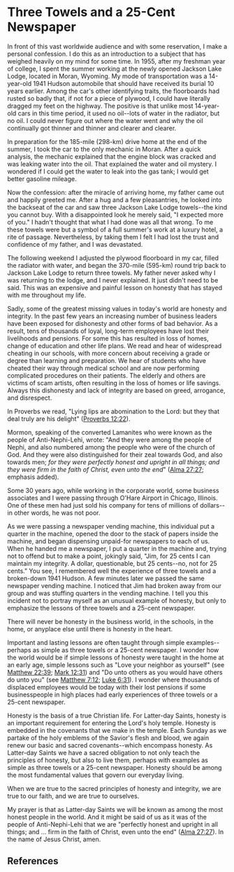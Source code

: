 # Three Towels and a 25-Cent Newspaper

In front of this vast worldwide audience and with some reservation, I make a
personal confession. I do this as an introduction to a subject that has
weighed heavily on my mind for some time. In 1955, after my freshman year of
college, I spent the summer working at the newly opened Jackson Lake Lodge,
located in Moran, Wyoming. My mode of transportation was a 14-year-old 1941
Hudson automobile that should have received its burial 10 years earlier. Among
the car's other identifying traits, the floorboards had rusted so badly that,
if not for a piece of plywood, I could have literally dragged my feet on the
highway. The positive is that unlike most 14-year-old cars in this time
period, it used no oil--lots of water in the radiator, but no oil. I could
never figure out where the water went and why the oil continually got thinner
and thinner and clearer and clearer.

In preparation for the 185-mile (298-km) drive home at the end of the summer,
I took the car to the only mechanic in Moran. After a quick analysis, the
mechanic explained that the engine block was cracked and was leaking water
into the oil. That explained the water and oil mystery. I wondered if I could
get the water to leak into the gas tank; I would get better gasoline mileage.

Now the confession: after the miracle of arriving home, my father came out and
happily greeted me. After a hug and a few pleasantries, he looked into the
backseat of the car and saw three Jackson Lake Lodge towels--the kind you
cannot buy. With a disappointed look he merely said, "I expected more of you."
I hadn't thought that what I had done was all that wrong. To me these towels
were but a symbol of a full summer's work at a luxury hotel, a rite of
passage. Nevertheless, by taking them I felt I had lost the trust and
confidence of my father, and I was devastated.

The following weekend I adjusted the plywood floorboard in my car, filled the
radiator with water, and began the 370-mile (595-km) round trip back to
Jackson Lake Lodge to return three towels. My father never asked why I was
returning to the lodge, and I never explained. It just didn't need to be said.
This was an expensive and painful lesson on honesty that has stayed with me
throughout my life.

Sadly, some of the greatest missing values in today's world are honesty and
integrity. In the past few years an increasing number of business leaders have
been exposed for dishonesty and other forms of bad behavior. As a result, tens
of thousands of loyal, long-term employees have lost their livelihoods and
pensions. For some this has resulted in loss of homes, change of education and
other life plans. We read and hear of widespread cheating in our schools, with
more concern about receiving a grade or degree than learning and preparation.
We hear of students who have cheated their way through medical school and are
now performing complicated procedures on their patients. The elderly and
others are victims of scam artists, often resulting in the loss of homes or
life savings. Always this dishonesty and lack of integrity are based on greed,
arrogance, and disrespect.

In Proverbs we read, "Lying lips are abomination to the Lord: but they that
deal truly are his delight" ([Proverbs
12:22](/scriptures/ot/prov/12.22?lang=eng#21)).

Mormon, speaking of the converted Lamanites who were known as the people of
Anti-Nephi-Lehi, wrote: "And they were among the people of Nephi, and also
numbered among the people who were of the church of God. And they were also
distinguished for their zeal towards God, and also towards men; _for they were
perfectly honest and upright in all things; and they were firm in the faith of
Christ, even unto the end_" ([Alma
27:27](/scriptures/bofm/alma/27.27?lang=eng#26); emphasis added).

Some 30 years ago, while working in the corporate world, some business
associates and I were passing through O'Hare Airport in Chicago, Illinois. One
of these men had just sold his company for tens of millions of dollars--in
other words, he was not poor.

As we were passing a newspaper vending machine, this individual put a quarter
in the machine, opened the door to the stack of papers inside the machine, and
began dispensing unpaid-for newspapers to each of us. When he handed me a
newspaper, I put a quarter in the machine and, trying not to offend but to
make a point, jokingly said, "Jim, for 25 cents I can maintain my integrity. A
dollar, questionable, but 25 cents--no, not for 25 cents." You see, I
remembered well the experience of three towels and a broken-down 1941 Hudson.
A few minutes later we passed the same newspaper vending machine. I noticed
that Jim had broken away from our group and was stuffing quarters in the
vending machine. I tell you this incident not to portray myself as an unusual
example of honesty, but only to emphasize the lessons of three towels and a
25-cent newspaper.

There will never be honesty in the business world, in the schools, in the
home, or anyplace else until there is honesty in the heart.

Important and lasting lessons are often taught through simple examples--
perhaps as simple as three towels or a 25-cent newspaper. I wonder how the
world would be if simple lessons of honesty were taught in the home at an
early age, simple lessons such as "Love your neighbor as yourself" (see
[Matthew 22:39](/scriptures/nt/matt/22.39?lang=eng#38); [Mark
12:31](/scriptures/nt/mark/12.31?lang=eng#30)) and "Do unto others as you
would have others do unto you" (see [Matthew
7:12](/scriptures/nt/matt/7.12?lang=eng#11); [Luke
6:31](/scriptures/nt/luke/6.31?lang=eng#30)). I wonder where thousands of
displaced employees would be today with their lost pensions if some
businesspeople in high places had early experiences of three towels or a
25-cent newspaper.

Honesty is the basis of a true Christian life. For Latter-day Saints, honesty
is an important requirement for entering the Lord's holy temple. Honesty is
embedded in the covenants that we make in the temple. Each Sunday as we
partake of the holy emblems of the Savior's flesh and blood, we again renew
our basic and sacred covenants--which encompass honesty. As Latter-day Saints
we have a sacred obligation to not only teach the principles of honesty, but
also to live them, perhaps with examples as simple as three towels or a
25-cent newspaper. Honesty should be among the most fundamental values that
govern our everyday living.

When we are true to the sacred principles of honesty and integrity, we are
true to our faith, and we are true to ourselves.

My prayer is that as Latter-day Saints we will be known as among the most
honest people in the world. And it might be said of us as it was of the people
of Anti-Nephi-Lehi that we are "perfectly honest and upright in all things;
and ... firm in the faith of Christ, even unto the end" ([Alma
27:27](/scriptures/bofm/alma/27.27?lang=eng#26)). In the name of Jesus Christ,
amen.

## References

